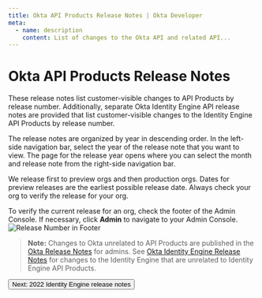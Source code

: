```yaml
---
title: Okta API Products Release Notes | Okta Developer
meta:
  - name: description
    content: List of changes to the Okta API and related API...
---
```


# Okta API Products Release Notes

These release notes list customer-visible changes to API Products by release number. Additionally, separate Okta Identity Engine API release notes are provided that list customer-visible changes to the Identity Engine API Products by release number.

The release notes are organized by year in descending order. In the left-side navigation bar, select the year of the release note that you want to view. The page for the release year opens where you can select the month and release note from the right-side navigation bar.

We release first to preview orgs and then production orgs. Dates for preview releases are the earliest possible release date. Always check your org to verify the release for your org.

To verify the current release for an org, check the footer of the Admin Console. If necessary, click **Admin** to navigate to your Admin Console.<br>
![Release Number in Footer](/img/release_notes/version_footer.png)

> **Note:** Changes to Okta unrelated to API Products are published in the [Okta Release Notes](https://help.okta.com/okta_help.htm?id=ext_okta_relnotes) for admins. See [Okta Identity Engine Release Notes](https://help.okta.com/okta_help.htm?type=oie&id=csh-oie-rn) for changes to the Identity Engine that are unrelated to Identity Engine API Products.

<div class="next-section">
  <RouterLink to='/docs/release-notes/2022-okta-identity-engine'>
    <button class="button is-button-cerise is-button-small">
      <span>Next: 2022 Identity Engine release notes</span>
    </button>
  </RouterLink>
</div>
